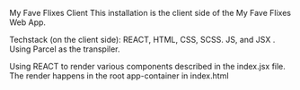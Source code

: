 My Fave Flixes Client
This installation is the client side of the My Fave Flixes Web App.

Techstack (on the client side): REACT, HTML, CSS, SCSS. JS, and JSX . Using Parcel as the transpiler.

Using REACT to render various components described in the index.jsx file. The render happens in the root app-container in index.html

